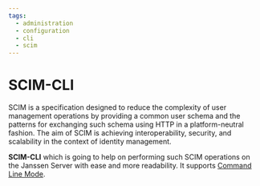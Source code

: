 ```yaml
---
tags:
  - administration
  - configuration
  - cli
  - scim
---
```


# SCIM-CLI

SCIM is a specification designed to reduce the complexity of user management operations by providing a common user schema and the patterns for exchanging such schema using HTTP in a platform-neutral fashion. The aim of SCIM is achieving interoperability, security, and scalability in the context of identity management.

**SCIM-CLI** which is going to help on performing such SCIM operations on the Janssen Server with ease and more readability. It supports [Command Line Mode](jans-cli/README.md).
